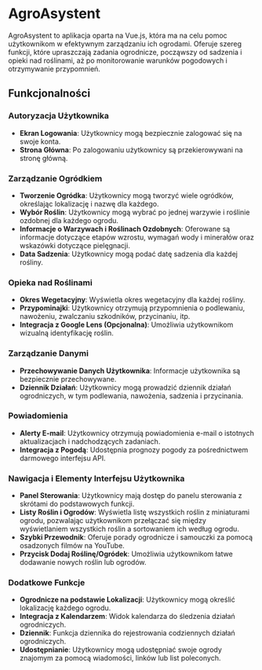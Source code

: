 # AgroAsystent

AgroAsystent to aplikacja oparta na Vue.js, która ma na celu pomoc użytkownikom w efektywnym zarządzaniu ich ogrodami. Oferuje szereg funkcji, które upraszczają zadania ogrodnicze, począwszy od sadzenia i opieki nad roślinami, aż po monitorowanie warunków pogodowych i otrzymywanie przypomnień.

## Funkcjonalności

### Autoryzacja Użytkownika
- **Ekran Logowania**: Użytkownicy mogą bezpiecznie zalogować się na swoje konta.
- **Strona Główna**: Po zalogowaniu użytkownicy są przekierowywani na stronę główną.

### Zarządzanie Ogródkiem
- **Tworzenie Ogródka**: Użytkownicy mogą tworzyć wiele ogródków, określając lokalizację i nazwę dla każdego.
- **Wybór Roślin**: Użytkownicy mogą wybrać po jednej warzywie i roślinie ozdobnej dla każdego ogrodu.
- **Informacje o Warzywach i Roślinach Ozdobnych**: Oferowane są informacje dotyczące etapów wzrostu, wymagań wody i minerałów oraz wskazówki dotyczące pielęgnacji.
- **Data Sadzenia**: Użytkownicy mogą podać datę sadzenia dla każdej rośliny.

### Opieka nad Roślinami
- **Okres Wegetacyjny**: Wyświetla okres wegetacyjny dla każdej rośliny.
- **Przypominajki**: Użytkownicy otrzymują przypomnienia o podlewaniu, nawożeniu, zwalczaniu szkodników, przycinaniu, itp.
- **Integracja z Google Lens (Opcjonalna)**: Umożliwia użytkownikom wizualną identyfikację roślin.

### Zarządzanie Danymi
- **Przechowywanie Danych Użytkownika**: Informacje użytkownika są bezpiecznie przechowywane.
- **Dziennik Działań**: Użytkownicy mogą prowadzić dziennik działań ogrodniczych, w tym podlewania, nawożenia, sadzenia i przycinania.

### Powiadomienia
- **Alerty E-mail**: Użytkownicy otrzymują powiadomienia e-mail o istotnych aktualizacjach i nadchodzących zadaniach.
- **Integracja z Pogodą**: Udostępnia prognozy pogody za pośrednictwem darmowego interfejsu API.

### Nawigacja i Elementy Interfejsu Użytkownika
- **Panel Sterowania**: Użytkownicy mają dostęp do panelu sterowania z skrótami do podstawowych funkcji.
- **Listy Roślin i Ogrodów**: Wyświetla listę wszystkich roślin z miniaturami ogrodu, pozwalając użytkownikom przełączać się między wyświetlaniem wszystkich roślin a sortowaniem ich według ogrodu.
- **Szybki Przewodnik**: Oferuje porady ogrodnicze i samouczki za pomocą osadzonych filmów na YouTube.
- **Przycisk Dodaj Roślinę/Ogródek**: Umożliwia użytkownikom łatwe dodawanie nowych roślin lub ogrodów.

### Dodatkowe Funkcje
- **Ogrodnicze na podstawie Lokalizacji**: Użytkownicy mogą określić lokalizację każdego ogrodu.
- **Integracja z Kalendarzem**: Widok kalendarza do śledzenia działań ogrodniczych.
- **Dziennik**: Funkcja dziennika do rejestrowania codziennych działań ogrodniczych.
- **Udostępnianie**: Użytkownicy mogą udostępniać swoje ogrody znajomym za pomocą wiadomości, linków lub list poleconych.
